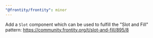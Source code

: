```yaml
---
"@frontity/frontity": minor
---
```


Add a `Slot` component which can be used to fulfill the "Slot and Fill" pattern: https://community.frontity.org/t/slot-and-fill/895/8
